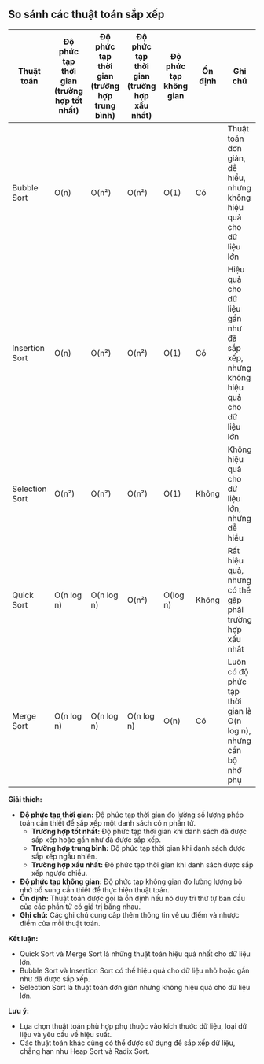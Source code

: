 ## So sánh các thuật toán sắp xếp

| Thuật toán     | Độ phức tạp thời gian (trường hợp tốt nhất) | Độ phức tạp thời gian (trường hợp trung bình) | Độ phức tạp thời gian (trường hợp xấu nhất) | Độ phức tạp không gian | Ổn định | Ghi chú                                                                       |
|----------------|---------------------------------------------|-----------------------------------------------|---------------------------------------------|------------------------|---------|-------------------------------------------------------------------------------|
| Bubble Sort    | O(n)                                        | O(n²)                                         | O(n²)                                       | O(1)                   | Có      | Thuật toán đơn giản, dễ hiểu, nhưng không hiệu quả cho dữ liệu lớn            |
| Insertion Sort | O(n)                                        | O(n²)                                         | O(n²)                                       | O(1)                   | Có      | Hiệu quả cho dữ liệu gần như đã sắp xếp, nhưng không hiệu quả cho dữ liệu lớn |
| Selection Sort | O(n²)                                       | O(n²)                                         | O(n²)                                       | O(1)                   | Không   | Không hiệu quả cho dữ liệu lớn, nhưng dễ hiểu                                 |
| Quick Sort     | O(n log n)                                  | O(n log n)                                    | O(n²)                                       | O(log n)               | Không   | Rất hiệu quả, nhưng có thể gặp phải trường hợp xấu nhất                       |
| Merge Sort     | O(n log n)                                  | O(n log n)                                    | O(n log n)                                  | O(n)                   | Có      | Luôn có độ phức tạp thời gian là O(n log n), nhưng cần bộ nhớ phụ             |

**Giải thích:**

- **Độ phức tạp thời gian:** Độ phức tạp thời gian đo lường số lượng phép toán cần thiết để sắp xếp một danh sách có `n`
  phần tử.
    - **Trường hợp tốt nhất:** Độ phức tạp thời gian khi danh sách đã được sắp xếp hoặc gần như đã được sắp xếp.
    - **Trường hợp trung bình:** Độ phức tạp thời gian khi danh sách được sắp xếp ngẫu nhiên.
    - **Trường hợp xấu nhất:** Độ phức tạp thời gian khi danh sách được sắp xếp ngược chiều.
- **Độ phức tạp không gian:** Độ phức tạp không gian đo lường lượng bộ nhớ bổ sung cần thiết để thực hiện thuật toán.
- **Ổn định:** Thuật toán được gọi là ổn định nếu nó duy trì thứ tự ban đầu của các phần tử có giá trị bằng nhau.
- **Ghi chú:** Các ghi chú cung cấp thêm thông tin về ưu điểm và nhược điểm của mỗi thuật toán.

**Kết luận:**

- Quick Sort và Merge Sort là những thuật toán hiệu quả nhất cho dữ liệu lớn.
- Bubble Sort và Insertion Sort có thể hiệu quả cho dữ liệu nhỏ hoặc gần như đã được sắp xếp.
- Selection Sort là thuật toán đơn giản nhưng không hiệu quả cho dữ liệu lớn.

**Lưu ý:**

- Lựa chọn thuật toán phù hợp phụ thuộc vào kích thước dữ liệu, loại dữ liệu và yêu cầu về hiệu suất.
- Các thuật toán khác cũng có thể được sử dụng để sắp xếp dữ liệu, chẳng hạn như Heap Sort và Radix Sort.

